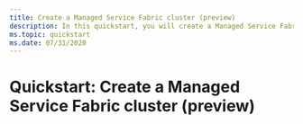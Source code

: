 ```yaml
---
title: Create a Managed Service Fabric cluster (preview)
description: In this quickstart, you will create a Managed Service Fabric test cluster.
ms.topic: quickstart
ms.date: 07/31/2020
---
```


# Quickstart: Create a Managed Service Fabric cluster (preview)
